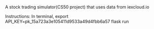 A stock trading simulator(CS50 project) that uses data from iexcloud.io

Instructions:
In terminal,
export API_KEY=pk_15a723a3e105411d9533a49d4fbb6a57
flask run
